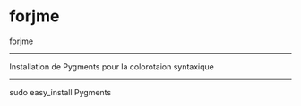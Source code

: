 forjme
======

forjme

*******************************************************
Installation de Pygments pour la colorotaion syntaxique
*******************************************************

sudo easy_install Pygments

